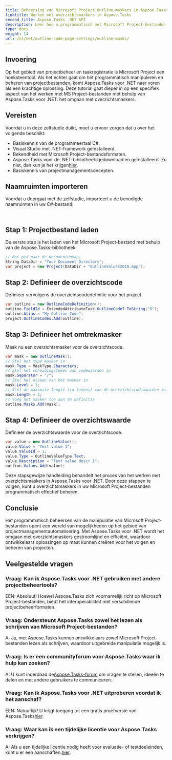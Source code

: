 ```yaml
---
title: Beheersing van Microsoft Project Outline-maskers in Aspose.Tasks
linktitle: Werken met overzichtsmaskers in Aspose.Tasks
second_title: Aspose.Tasks .NET API
description: Leer hoe u programmatisch met Microsoft Project-bestanden kunt werken met Aspose.Tasks voor .NET. Beheers overzichtsmaskers efficiënt.
type: docs
weight: 14
url: /nl/net/outline-code-page-settings/outline-masks/
---
```

## Invoering
Op het gebied van projectbeheer en taakregistratie is Microsoft Project een hoeksteentool. Als het echter gaat om het programmatisch manipuleren en beheren van projectbestanden, komt Aspose.Tasks voor .NET naar voren als een krachtige oplossing. Deze tutorial gaat dieper in op een specifiek aspect van het werken met MS Project-bestanden met behulp van Aspose.Tasks voor .NET: het omgaan met overzichtsmaskers.
## Vereisten
Voordat u in deze zelfstudie duikt, moet u ervoor zorgen dat u over het volgende beschikt:
- Basiskennis van de programmeertaal C#.
- Visual Studio met .NET-framework geïnstalleerd.
- Bekendheid met Microsoft Project-bestandsformaten.
-  Aspose.Tasks voor de .NET-bibliotheek gedownload en geïnstalleerd. Zo niet, dan kun je het krijgen[hier](https://releases.aspose.com/tasks/net/).
- Basiskennis van projectmanagementconcepten.
## Naamruimten importeren
Voordat u doorgaat met de zelfstudie, importeert u de benodigde naamruimten in uw C#-bestand:
```csharp
    
```
## Stap 1: Projectbestand laden
De eerste stap is het laden van het Microsoft Project-bestand met behulp van de Aspose.Tasks-bibliotheek.
```csharp
// Het pad naar de documentenmap.
String DataDir = "Your Document Directory";
var project = new Project(DataDir + "OutlineValues2010.mpp");
```
## Stap 2: Definieer de overzichtscode
Definieer vervolgens de overzichtscodedefinitie voor het project.
```csharp
var outline = new OutlineCodeDefinition();
outline.FieldId = ExtendedAttributeTask.OutlineCode7.ToString("D");
outline.Alias = "My Outline Code";
project.OutlineCodes.Add(outline);
```
## Stap 3: Definieer het omtrekmasker
Maak nu een overzichtsmasker voor de overzichtscode.
```csharp
var mask = new OutlineMask();
// Stel het type masker in
mask.Type = MaskType.Characters;
// Stel het scheidingsteken van codewaarden in
mask.Separator = "/";
// Stel het niveau van het masker in
mask.Level = 1;
// Stel de maximale lengte (in tekens) van de overzichtscodewaarden in. 0 als lengte niet is gedefinieerd.
mask.Length = 2;
// Voeg het masker toe aan de definitie
outline.Masks.Add(mask);
```
## Stap 4: Definieer de overzichtswaarde
Definieer de overzichtswaarde voor de overzichtscode.
```csharp
var value = new OutlineValue();
value.Value = "Text value 1";
value.ValueId = 1;
value.Type = OutlineValueType.Text;
value.Description = "Text value descr 1";
outline.Values.Add(value);
```
Deze stapsgewijze handleiding behandelt het proces van het werken met overzichtsmaskers in Aspose.Tasks voor .NET. Door deze stappen te volgen, kunt u overzichtsmaskers in uw Microsoft Project-bestanden programmatisch effectief beheren.

## Conclusie
Het programmatisch beheersen van de manipulatie van Microsoft Project-bestanden opent een wereld van mogelijkheden op het gebied van projectmanagementautomatisering. Met Aspose.Tasks voor .NET wordt het omgaan met overzichtsmaskers gestroomlijnd en efficiënt, waardoor ontwikkelaars oplossingen op maat kunnen creëren voor het volgen en beheren van projecten.
## Veelgestelde vragen
### Vraag: Kan ik Aspose.Tasks voor .NET gebruiken met andere projectbeheertools?
EEN: Absoluut! Hoewel Aspose.Tasks zich voornamelijk richt op Microsoft Project-bestanden, biedt het interoperabiliteit met verschillende projectbeheerformaten.
### Vraag: Ondersteunt Aspose.Tasks zowel het lezen als schrijven van Microsoft Project-bestanden?
A: Ja, met Aspose.Tasks kunnen ontwikkelaars zowel Microsoft Project-bestanden lezen als schrijven, waardoor uitgebreide manipulatie mogelijk is.
### Vraag: Is er een communityforum voor Aspose.Tasks waar ik hulp kan zoeken?
A: U kunt inderdaad de[Aspose.Tasks-forum](https://forum.aspose.com/c/tasks/15) om vragen te stellen, ideeën te delen en met andere gebruikers te communiceren.
### Vraag: Kan ik Aspose.Tasks voor .NET uitproberen voordat ik het aanschaf?
 EEN: Natuurlijk! U krijgt toegang tot een gratis proefversie van Aspose.Tasks[hier](https://releases.aspose.com/).
### Vraag: Waar kan ik een tijdelijke licentie voor Aspose.Tasks verkrijgen?
 A: Als u een tijdelijke licentie nodig heeft voor evaluatie- of testdoeleinden, kunt u er een aanschaffen.[hier](https://purchase.aspose.com/temporary-license/).